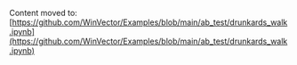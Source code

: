 Content moved to: [https://github.com/WinVector/Examples/blob/main/ab_test/drunkards_walk.ipynb](https://github.com/WinVector/Examples/blob/main/ab_test/drunkards_walk.ipynb)

